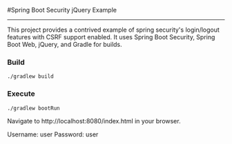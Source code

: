 
#Spring Boot Security jQuery Example

---
This project provides a contrived example of spring security's login/logout features with CSRF support enabled.  It uses Spring Boot Security, Spring Boot Web, jQuery, and Gradle for builds.


### Build

    ./gradlew build

### Execute


    ./gradlew bootRun

Navigate to http://localhost:8080/index.html in your browser.

Username: user
Password: user
